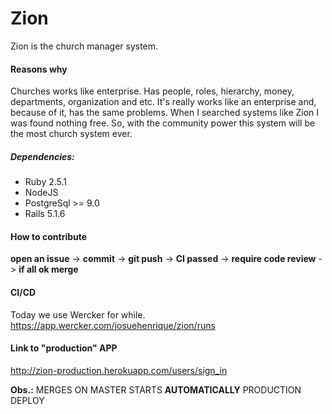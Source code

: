 # Zion

Zion is the church manager system.

#### Reasons why
Churches works like enterprise. Has people, roles, hierarchy, money, departments, organization and etc.
It's really works like an enterprise and, because of it, has the same problems.
When I searched systems like Zion I was found nothing free. 
So, with the community power this system will be the most church system ever.

##### Dependencies:
* Ruby 2.5.1
* NodeJS
* PostgreSql >= 9.0
* Rails 5.1.6

#### How to contribute
**open an issue** -> **commit** -> **git push** -> **CI passed** -> **require code review** -> **if all ok merge**

#### CI/CD
Today we use Wercker for while. 
https://app.wercker.com/josuehenrique/zion/runs

#### Link to "production" APP
http://zion-production.herokuapp.com/users/sign_in

**Obs.:** MERGES ON MASTER STARTS **AUTOMATICALLY** PRODUCTION DEPLOY
